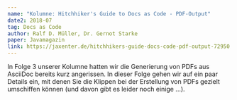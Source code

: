 ```yaml
---
name: "Kolumne: Hitchhiker's Guide to Docs as Code - PDF-Output"
date2: 2018-07
tag: Docs as Code
author: Ralf D. Müller, Dr. Gernot Starke
paper: Javamagazin
link: https://jaxenter.de/hitchhikers-guide-docs-code-pdf-output-72950
---
```

In Folge 3 unserer Kolumne hatten wir die Generierung von PDFs aus AsciiDoc bereits kurz angerissen.
In dieser Folge gehen wir auf ein paar Details ein, mit denen Sie die Klippen bei der Erstellung von PDFs gezielt
umschiffen können (und davon gibt es leider noch einige ...).